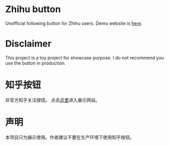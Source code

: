 # Zhihu button
Unofficial following button for Zhihu users.
Demo website is [here](http://swwl1992.github.io/zhihu-btn).

# Disclaimer
This project is a toy project for showcase purpose.
I do not recommend you use the button in production.

# 知乎按钮
非官方知乎关注按钮。
点击[这里](http://swwl1992.github.io/zhihu-btn)进入展示网站。

# 声明
本项目只为展示使用。作者建议不要在生产环境下使用知乎按钮。
